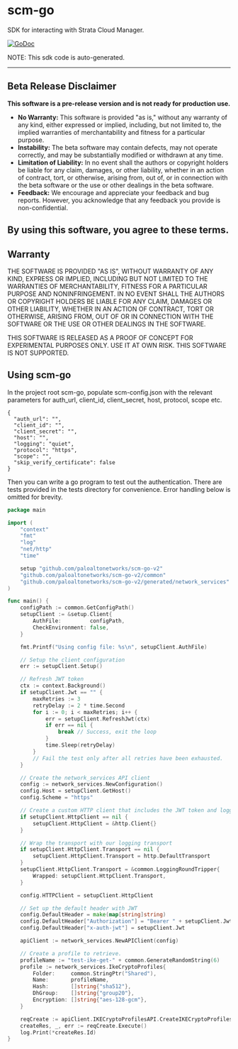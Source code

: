 # scm-go
SDK for interacting with Strata Cloud Manager.

[![GoDoc](https://godoc.org/github.com/PaloAltoNetworks/scm-go?status.svg)](https://godoc.org/github.com/PaloAltoNetworks/scm-go)

NOTE: This sdk code is auto-generated.

---
## Beta Release Disclaimer

**This software is a pre-release version and is not ready for production use.**

*   **No Warranty:** This software is provided "as is," without any warranty of any kind, either expressed or implied, including, but not limited to, the implied warranties of merchantability and fitness for a particular purpose.
*   **Instability:** The beta software may contain defects, may not operate correctly, and may be substantially modified or withdrawn at any time.
*   **Limitation of Liability:** In no event shall the authors or copyright holders be liable for any claim, damages, or other liability, whether in an action of contract, tort, or otherwise, arising from, out of, or in connection with the beta software or the use or other dealings in the beta software.
*   **Feedback:** We encourage and appreciate your feedback and bug reports. However, you acknowledge that any feedback you provide is non-confidential.

By using this software, you agree to these terms.
---


## Warranty
THE SOFTWARE IS PROVIDED "AS IS", WITHOUT WARRANTY OF ANY KIND, EXPRESS OR IMPLIED, INCLUDING BUT NOT LIMITED TO THE WARRANTIES OF MERCHANTABILITY, FITNESS FOR A PARTICULAR PURPOSE AND NONINFRINGEMENT. IN NO EVENT SHALL THE AUTHORS OR COPYRIGHT HOLDERS BE LIABLE FOR ANY CLAIM, DAMAGES OR OTHER LIABILITY, WHETHER IN AN ACTION OF CONTRACT, TORT OR OTHERWISE, ARISING FROM, OUT OF OR IN CONNECTION WITH THE SOFTWARE OR THE USE OR OTHER DEALINGS IN THE SOFTWARE.

THIS SOFTWARE IS RELEASED AS A PROOF OF CONCEPT FOR EXPERIMENTAL PURPOSES ONLY. USE IT AT OWN RISK. THIS SOFTWARE IS NOT SUPPORTED.

## Using scm-go

In the project root scm-go, populate scm-config.json with the relevant parameters for auth_url, client_id, client_secret, host, protocol, scope etc.

```aiignore
{
  "auth_url": "",
  "client_id": "",
  "client_secret": "",
  "host": "",
  "logging": "quiet",
  "protocol": "https",
  "scope": "",
  "skip_verify_certificate": false
}
```

Then you can write a go program to test out the authentication.
There are tests provided in the tests directory for convenience.
Error handling below is omitted for brevity.

```go
package main

import (
	"context"
	"fmt"
	"log"
	"net/http"
	"time"

	setup "github.com/paloaltonetworks/scm-go-v2"
	"github.com/paloaltonetworks/scm-go-v2/common"
	"github.com/paloaltonetworks/scm-go-v2/generated/network_services"
)

func main() {
	configPath := common.GetConfigPath()
	setupClient := &setup.Client{
		AuthFile:         configPath,
		CheckEnvironment: false,
	}

	fmt.Printf("Using config file: %s\n", setupClient.AuthFile)

	// Setup the client configuration
	err := setupClient.Setup()

	// Refresh JWT token
	ctx := context.Background()
	if setupClient.Jwt == "" {
		maxRetries := 3
		retryDelay := 2 * time.Second
		for i := 0; i < maxRetries; i++ {
			err = setupClient.RefreshJwt(ctx)
			if err == nil {
				break // Success, exit the loop
			}
			time.Sleep(retryDelay)
		}
		// Fail the test only after all retries have been exhausted.
	}

	// Create the network_services API client
	config := network_services.NewConfiguration()
	config.Host = setupClient.GetHost()
	config.Scheme = "https"

	// Create a custom HTTP client that includes the JWT token and logging
	if setupClient.HttpClient == nil {
		setupClient.HttpClient = &http.Client{}
	}

	// Wrap the transport with our logging transport
	if setupClient.HttpClient.Transport == nil {
		setupClient.HttpClient.Transport = http.DefaultTransport
	}
	setupClient.HttpClient.Transport = &common.LoggingRoundTripper{
		Wrapped: setupClient.HttpClient.Transport,
	}

	config.HTTPClient = setupClient.HttpClient

	// Set up the default header with JWT
	config.DefaultHeader = make(map[string]string)
	config.DefaultHeader["Authorization"] = "Bearer " + setupClient.Jwt
	config.DefaultHeader["x-auth-jwt"] = setupClient.Jwt

	apiClient := network_services.NewAPIClient(config)

	// Create a profile to retrieve.
	profileName := "test-ike-get-" + common.GenerateRandomString(6)
	profile := network_services.IkeCryptoProfiles{
		Folder:     common.StringPtr("Shared"),
		Name:       profileName,
		Hash:       []string{"sha512"},
		DhGroup:    []string{"group20"},
		Encryption: []string{"aes-128-gcm"},
	}

	reqCreate := apiClient.IKECryptoProfilesAPI.CreateIKECryptoProfiles(context.Background()).IkeCryptoProfiles(profile)
	createRes, _, err := reqCreate.Execute()
	log.Print(*createRes.Id)
}
```
